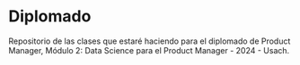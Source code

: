 # Diplomado

Repositorio de las clases que estaré haciendo para el diplomado de Product Manager, Módulo 2: Data Science para el Product Manager - 2024 -  Usach.